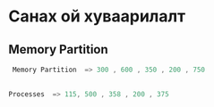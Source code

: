 # Санах ой хуваарилалт

## Memory Partition
```C
 Memory Partition  => 300 , 600 , 350 , 200 , 750 

 ```

 ## 

 ```C
 Processes  => 115, 500 , 358 , 200 , 375
 ```
